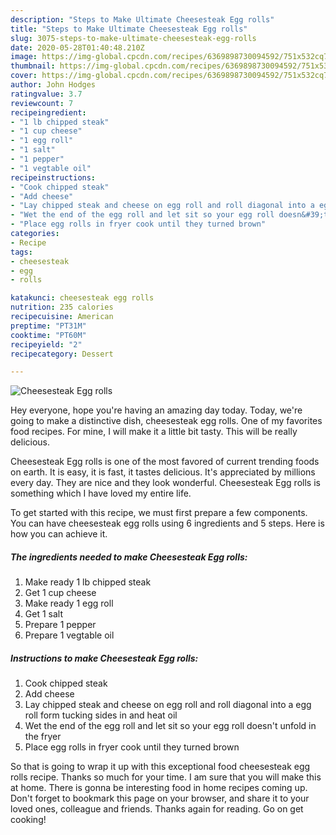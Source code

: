 ```yaml
---
description: "Steps to Make Ultimate Cheesesteak Egg rolls"
title: "Steps to Make Ultimate Cheesesteak Egg rolls"
slug: 3075-steps-to-make-ultimate-cheesesteak-egg-rolls
date: 2020-05-28T01:40:48.210Z
image: https://img-global.cpcdn.com/recipes/6369898730094592/751x532cq70/cheesesteak-egg-rolls-recipe-main-photo.jpg
thumbnail: https://img-global.cpcdn.com/recipes/6369898730094592/751x532cq70/cheesesteak-egg-rolls-recipe-main-photo.jpg
cover: https://img-global.cpcdn.com/recipes/6369898730094592/751x532cq70/cheesesteak-egg-rolls-recipe-main-photo.jpg
author: John Hodges
ratingvalue: 3.7
reviewcount: 7
recipeingredient:
- "1 lb chipped steak"
- "1 cup cheese"
- "1 egg roll"
- "1 salt"
- "1 pepper"
- "1 vegtable oil"
recipeinstructions:
- "Cook chipped steak"
- "Add cheese"
- "Lay chipped steak and cheese on egg roll and roll diagonal into a egg roll form tucking sides in and heat oil"
- "Wet the end of the egg roll and let sit so your egg roll doesn&#39;t unfold in the fryer"
- "Place egg rolls in fryer cook until they turned brown"
categories:
- Recipe
tags:
- cheesesteak
- egg
- rolls

katakunci: cheesesteak egg rolls 
nutrition: 235 calories
recipecuisine: American
preptime: "PT31M"
cooktime: "PT60M"
recipeyield: "2"
recipecategory: Dessert

---
```



![Cheesesteak Egg rolls](https://img-global.cpcdn.com/recipes/6369898730094592/751x532cq70/cheesesteak-egg-rolls-recipe-main-photo.jpg)

Hey everyone, hope you're having an amazing day today. Today, we're going to make a distinctive dish, cheesesteak egg rolls. One of my favorites food recipes. For mine, I will make it a little bit tasty. This will be really delicious.



Cheesesteak Egg rolls is one of the most favored of current trending foods on earth. It is easy, it is fast, it tastes delicious. It's appreciated by millions every day. They are nice and they look wonderful. Cheesesteak Egg rolls is something which I have loved my entire life.


To get started with this recipe, we must first prepare a few components. You can have cheesesteak egg rolls using 6 ingredients and 5 steps. Here is how you can achieve it.

<!--inarticleads1-->

##### The ingredients needed to make Cheesesteak Egg rolls:

1. Make ready 1 lb chipped steak
1. Get 1 cup cheese
1. Make ready 1 egg roll
1. Get 1 salt
1. Prepare 1 pepper
1. Prepare 1 vegtable oil




<!--inarticleads2-->

##### Instructions to make Cheesesteak Egg rolls:

1. Cook chipped steak
1. Add cheese
1. Lay chipped steak and cheese on egg roll and roll diagonal into a egg roll form tucking sides in and heat oil
1. Wet the end of the egg roll and let sit so your egg roll doesn&#39;t unfold in the fryer
1. Place egg rolls in fryer cook until they turned brown




So that is going to wrap it up with this exceptional food cheesesteak egg rolls recipe. Thanks so much for your time. I am sure that you will make this at home. There is gonna be interesting food in home recipes coming up. Don't forget to bookmark this page on your browser, and share it to your loved ones, colleague and friends. Thanks again for reading. Go on get cooking!
